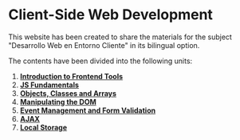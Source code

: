 # **Client-Side Web Development**

This website has been created to share the materials for the subject "Desarrollo Web en Entorno Cliente" in its bilingual option.

The contents have been divided into the following units:

1. **[Introduction to Frontend Tools](01_frontend_introduction/README.md)**
2. **[JS Fundamentals](02_js_fundamentals/README.md)**
3. **[Objects, Classes and Arrays](03_objects_arrays/README.md)**
4. **[Manipulating the DOM](04_DOM/README.md)**
5. **[Event Management and Form Validation](05_events_forms/README.md)**
6. **[AJAX](06_AJAX/README.md)**
7. **[Local Storage](07_local_storage/README.md)**
